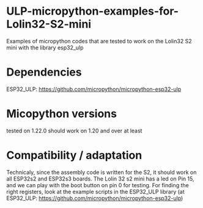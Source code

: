 # ULP-micropython-examples-for-Lolin32-S2-mini
Examples of  micropython codes that are tested to work on the Lolin32 S2 mini with the library esp32_ulp

# Dependencies
ESP32_ULP: https://github.com/micropython/micropython-esp32-ulp 
# Micopython versions
tested on 1.22.0
should work on 1.20 and over at least
# Compatibility / adaptation
Technicaly, since the assembly code is written for the S2, it should work on all ESP32s2 and ESP32s3 boards. The Lolin 32 s2 mini has a led on Pin 15, and we can play with the boot button on pin 0 for testing. For finding the right registers, look at the example scripts in the ESP32_ULP library (at ESP32_ULP: https://github.com/micropython/micropython-esp32-ulp)
